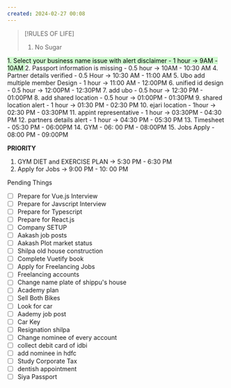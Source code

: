 ```yaml
---
created: 2024-02-27 00:08
---
```


> [!RULES OF LIFE]
>
> 1. No Sugar
> 


<mark style="background: #BBFABBA6;">1. Select your business name issue with alert disclaimer - 1 hour -> 9AM - 10AM
</mark>
2. Passport information is missing - 0.5 hour -> 10AM - 10:30 AM
4. Partner details verified - 0.5 Hour -> 10:30 AM - 11:00 AM
5. Ubo add multiple member Design - 1 hour -> 11:00 AM - 12:00PM
6. unified id design - 0.5 hour -> 12:00PM - 12:30PM
7. add ubo - 0.5 hour -> 12:30 PM - 01:00PM
8. add shared location - 0.5 hour -> 01:00PM - 01:30PM
9. shared location alert - 1 hour -> 01:30 PM - 02:30 PM
10. ejari location - 1hour -> 02:30 PM - 03:30PM 
11. appint representative - 1 hour -> 03:30PM - 04:30 PM
12. partners details alert - 1 hour -> 04:30 PM - 05:30 PM
13. Timesheet - 05:30 PM - 06:00PM
14. GYM - 06: 00 PM - 08:00PM
15. Jobs Apply - 08:00 PM - 09:00PM

**PRIORITY**

1. GYM DIET and EXERCISE PLAN -> 5:30 PM - 6:30 PM
2. Apply for Jobs -> 9:00 PM - 10: 00 PM

Pending Things

- [ ] Prepare for Vue.js Interview
- [ ] Prepare for Javscript Interview
- [ ] Prepare for Typescript
- [ ] Prepare for React.js
- [ ] Company SETUP
- [ ] Aakash job posts
- [ ] Aakash Plot market status
- [ ] Shilpa old house construction
- [ ] Complete Vuetify book
- [ ] Apply for Freelancing Jobs
- [ ] Freelancing accounts
- [ ] Change name plate of shippu's house 
- [ ] Academy plan 
- [ ] Sell Both Bikes
- [ ] Look for car
- [ ] Aademy job post
- [ ] Car Key 
- [ ] Resignation shilpa
- [ ] Change nominee of every account
- [ ] collect debit card of idbi
- [ ] add nominee in hdfc 
- [ ] Study Corporate Tax
- [ ] dentish appointment
- [ ] Siya Passport